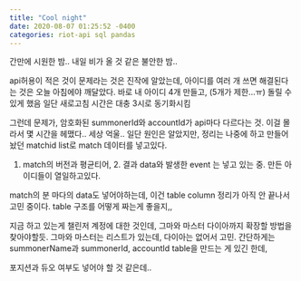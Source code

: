 ```yaml
---
title: "Cool night"
date: 2020-08-07 01:25:52 -0400
categories: riot-api sql pandas
---
```


간만에 시원한 밤.. 내일 비가 올 것 같은 불안한 밤..

api허용이 적은 것이 문제라는 것은 진작에 알았는데, 아이디를 여러 개 쓰면 해결된다는 것은 오늘 아침에야 깨달았다.
바로 내 아이디 4개 만들고, (5개가 제한...ㅠ) 돌릴 수 있게 했음
일단 새로고침 시간은 대충 3시로 동기화시킴

그런데 문제가, 암호화된 summonerId와 accountId가 api마다 다르다는 것.
이걸 몰라서 몇 시간을 헤맸다.. 세상 억울..
일단 원인은 알았지만, 정리는 나중에 하고 만들어놨던 matchid list로 match 데이터를 넣고있다.
1. match의 버전과 평균티어, 2. 결과 data와 발생한 event 는 넣고 있는 중.
만든 아이디들이 열일하고있다.

match의 분 마다의 data도 넣어야하는데, 이건 table column 정리가 아직 안 끝나서 고민 중이다.
table 구조를 어떻게 짜는게 좋을지,,

지금 하고 있는게 챌린저 계정에 대한 것인데, 그마와 마스터 다이아까지 확장할 방법을 찾아야할듯.
그마와 마스터는 리스트가 있는데, 다이아는 없어서 고민.
간단하게는 summonerName과 summonerId, accountId table을 만드는 게 있긴 한데,

포지션과 듀오 여부도 넣어야 할 것 같은데..
